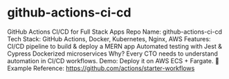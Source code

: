# github-actions-ci-cd

 GitHub Actions CI/CD for Full Stack Apps
Repo Name: github-actions-ci-cd
Tech Stack: GitHub Actions, Docker, Kubernetes, Nginx, AWS
Features:
CI/CD pipeline to build & deploy a MERN app
Automated testing with Jest & Cypress
Dockerized microservices
Why? Every CTO needs to understand automation in CI/CD workflows.
Demo: Deploy it on AWS ECS + Fargate.
🔗 Example Reference: https://github.com/actions/starter-workflows
